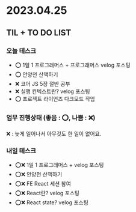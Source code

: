 # 2023.04.25

## TIL + TO DO LIST

### 오늘 테스크

- ⭕ 1일 1 프로그래머스 + 프로그래머스 velog 포스팅
- ⭕ 안양천 산책하기
- ❌ 코어 JS 5장 절반 공부
- ❌ 실행 컨텍스트란? velog 포스팅
- ⭕ 프로젝트 라이언즈 다크모드 작업

### 업무 진행상태 (좋음 : ⭕, 나쁨 : ❌)

❌ : 늦게 일어나서 아무것도 한 일이 없어요.

### 내일 테스크

- ⭕❌ 1일 1 프로그래머스 + velog 포스팅
- ⭕❌ 안양천 산책하기
- ⭕❌ FE React 세션 참여
- ⭕❌ React란? velog 포스팅
- ⭕❌ React state? velog 포스팅
